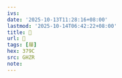 ```yaml
---
ivs:
date: '2025-10-13T11:28:16+08:00'
lastmod: '2025-10-14T06:42:22+08:00'
title: 󰜐
url: 󰜐
tags: [㞜]
hex: 379C
src: GHZR
note:
---
```

